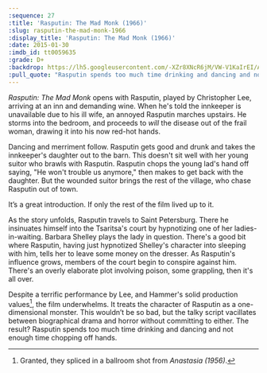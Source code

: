 ```yaml
---
:sequence: 27
:title: 'Rasputin: The Mad Monk (1966)'
:slug: rasputin-the-mad-monk-1966
:display_title: 'Rasputin: The Mad Monk (1966)'
:date: 2015-01-30
:imdb_id: tt0059635
:grade: D+
:backdrop: https://lh5.googleusercontent.com/-XZr8XNcR6jM/VW-V1KaIrEI/AAAAAAAACy0/qotdalSW7ts/w1000-rj/rasputin-the-mad-monk-1966.png
:pull_quote: "Rasputin spends too much time drinking and dancing and not enough time chopping off hands. "
---
```

_Rasputin: The Mad Monk_ opens with Rasputin, played by Christopher Lee, arriving at an inn and demanding wine. When he's told the innkeeper is unavailable due to his ill wife, an annoyed Rasputin marches upstairs. He storms into the bedroom, and proceeds to _will_ the disease out of the frail woman, drawing it into his now red-hot hands.

Dancing and merriment follow. Rasputin gets good and drunk and takes the innkeeper's daughter out to the barn. This doesn't sit well with her young suitor who brawls with Rasputin. Rasputin chops the young lad's hand off saying, "He won't trouble us anymore," then makes to get back with the daughter. But the wounded suitor brings the rest of the village, who chase Rasputin out of town.

It’s a great introduction. If only the rest of the film lived up to it.

As the story unfolds, Rasputin travels to Saint Petersburg. There he insinuates himself into the Tsaritsa's court by hypnotizing one of her ladies-in-waiting. Barbara Shelley plays the lady in question. There's a good bit where Rasputin, having just hypnotized Shelley's character into sleeping with him, tells her to leave some money on the dresser. As Rasputin's influence grows, members of the court begin to conspire against him. There's an overly elaborate plot involving poison, some grappling, then it's all over.

Despite a terrific performance by Lee, and Hammer's solid production values[^1], the film underwhelms. It treats the character of Rasputin as a one-dimensional monster. This wouldn’t be so bad, but the talky script vacillates between biographical drama and horror without committing to either.  The result? Rasputin spends too much time drinking and dancing and not enough time chopping off hands. 

[^1]: Granted, they spliced in a ballroom shot from _Anastasia (1956)_.
